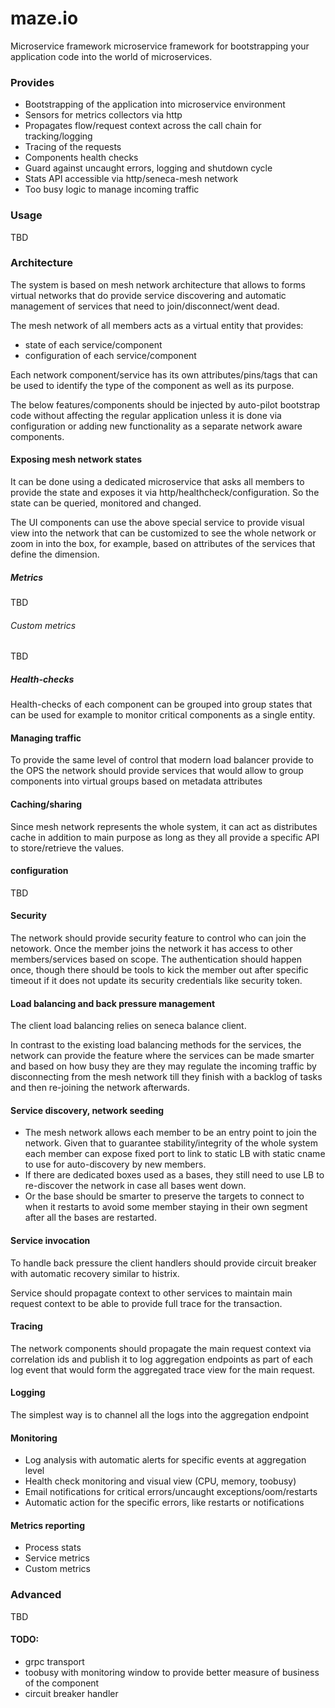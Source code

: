 maze.io
==========

Microservice framework microservice framework for bootstrapping your application code into the world of microservices.

### Provides

* Bootstrapping of the application into microservice environment
* Sensors for metrics collectors via http
* Propagates flow/request context across the call chain for tracking/logging
* Tracing of the requests
* Components health checks
* Guard against uncaught errors, logging and shutdown cycle
* Stats API accessible via http/seneca-mesh network
* Too busy logic to manage incoming traffic

### Usage

TBD

### Architecture

The system is based on mesh network architecture that allows to forms virtual networks that do provide service discovering and automatic management of services that need to join/disconnect/went dead.

The mesh network of all members acts as a virtual entity that provides:
* state of each service/component
* configuration of each service/component

Each network component/service has its own attributes/pins/tags that can be used to identify the type of the component as well as its purpose.

The below features/components should be injected by auto-pilot bootstrap code without affecting the regular application unless it is done via configuration or adding new functionality as a separate network aware components.

#### Exposing mesh network states

It can be done using a dedicated microservice that asks all members to provide the state and exposes it via http/healthcheck/configuration. So the state can be queried, monitored and changed.

The UI components can use the above special service to provide visual view into the network that can be customized to see the whole network or zoom in into the box, for example, based on attributes of the services that define the dimension.

##### Metrics

TBD

###### Custom metrics

TBD

##### Health-checks

Health-checks of each component can be grouped into group states that can be used for example to monitor critical components as a single entity.

#### Managing traffic

To provide the same level of control that modern load balancer provide to the OPS the network should provide services that would allow to group components into virtual groups based on metadata attributes

#### Caching/sharing

Since mesh network represents the whole system, it can act as distributes cache in addition to main purpose as long as they all provide a specific API to store/retrieve the values.

#### configuration

TBD

#### Security

The network should provide security feature to control who can join the netowork.
Once the member joins the network it has access to other members/services based on scope.
The authentication should happen once, though there should be tools to kick the member out after specific timeout if it does not update its security credentials like security token.

#### Load balancing and back pressure management

The client load balancing relies on seneca balance client.

In contrast to the existing load balancing methods for the services, the network can provide the feature where the services can be made smarter and based on how busy they are they may regulate the incoming traffic by disconnecting from the mesh network till they finish with a backlog of tasks and then re-joining the network afterwards.

#### Service discovery, network seeding

* The mesh network allows each member to be an entry point to join the network.
Given that to guarantee stability/integrity of the whole system each member can expose fixed port to link to static LB with static cname to use for auto-discovery by new members.
* If there are dedicated boxes used as a bases, they still need to use LB to re-discover the network in case all bases went down.
* Or the base should be smarter to preserve the targets to connect to when it restarts to avoid some member staying in their own segment after all the bases are restarted.

#### Service invocation

To handle back pressure the client handlers should provide circuit breaker with automatic recovery similar to histrix.

Service should propagate context to other services to maintain main request context to be able to provide full trace for the transaction.

#### Tracing

The network components should propagate the main request context via correlation ids and publish it to log aggregation endpoints as part of each log event that would form the aggregated trace view for the main request.

#### Logging

The simplest way is to channel all the logs into the aggregation endpoint

#### Monitoring

* Log analysis with automatic alerts for specific events at aggregation level
* Health check monitoring and visual view (CPU, memory, toobusy)
* Email notifications for critical errors/uncaught exceptions/oom/restarts
* Automatic action for the specific errors, like restarts or notifications

#### Metrics reporting

* Process stats
* Service metrics
* Custom metrics

### Advanced

TBD

#### TODO:
* grpc transport
* toobusy with monitoring window to provide better measure of business of the component
* circuit breaker handler
